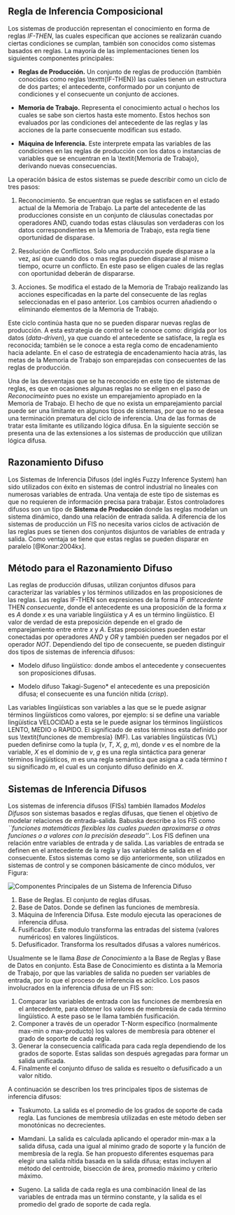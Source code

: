 ## Regla de Inferencia Composicional

Los sistemas de producción representan el conocimiento en forma de reglas *IF-THEN*, las cuales especifican que acciones se realizarán cuando ciertas condiciones se cumplan, también son conocidos como sistemas basados en reglas. La mayoría de las implementaciones tienen los siguientes componentes principales:

* **Reglas de Producción.** Un conjunto de reglas de producción (también conocidas como reglas \texttt{IF-THEN}) las cuales tienen un estructura de dos partes; el antecedente, conformado por un conjunto de condiciones y el consecuente un conjunto de acciones.

* **Memoria de Trabajo.** Representa el conocimiento actual o hechos los cuales se sabe son ciertos hasta este momento. Estos hechos son evaluados por las condiciones del antecedente de las reglas y las acciones de la parte consecuente modifican sus estado.

* **Máquina de Inferencia.** Este interprete empata las variables de las condiciones en las reglas de producción con los datos o instancias de variables que se encuentran en la \textit{Memoria de Trabajo}, derivando nuevas consecuencias.

La operación básica de estos sistemas se puede describir como un ciclo de tres pasos:

1. Reconocimiento. Se encuentran que reglas se satisfacen en el estado actual de la Memoria de Trabajo. La parte del antecedente de las producciones consiste en un conjunto de cláusulas conectadas por operadores AND, cuando todas estas cláusulas son verdaderas con los datos correspondientes en la Memoria de Trabajo, esta regla tiene oportunidad de disparase.

2. Resolución de Conflictos. Solo una producción puede disparase a la vez, así que cuando dos o mas reglas pueden disparase al mismo tiempo, ocurre un conflicto. En este paso se eligen cuales de las reglas con oportunidad deberán de dispararse.

3. Acciones. Se modifica el estado de la Memoria de Trabajo realizando las acciones especificadas en la parte del consecuente de las reglas seleccionadas en el paso anterior. Los cambios ocurren añadiendo o eliminando elementos de la Memoria de Trabajo.

Este ciclo continúa hasta que no se pueden disparar nuevas reglas de producción. A esta estrategia de control se le conoce como: dirigida por los datos (*data-driven*), ya que cuando el antecedente se satisface, la regla es reconocida; también se le conoce a esta regla como de encadenamiento hacia adelante. En el caso de estrategia de encadenamiento hacia atrás, las metas de la Memoria de Trabajo son emparejadas con consecuentes de las reglas de producción.

Una de las desventajas que se ha reconocido en este tipo de sistemas de reglas, es que en ocasiones algunas reglas no se eligen en el paso de *Reconocimeinto* pues no existe un emparejamiento apropiado en la Memoria de Trabajo. El hecho de que no exista un emparejamiento parcial puede ser una limitante en algunos tipos de sistemas, por que no se desea una terminación prematura del ciclo de inferencia. Una de las formas de tratar esta limitante es utilizando lógica difusa. En la siguiente sección se presenta una de las extensiones a los sistemas de producción que utilizan lógica difusa.

## Razonamiento Difuso

Los Sistemas de Inferencia Difusos (del inglés Fuzzy Inference System) han sido utilizados con éxito en sistemas de control industrial no lineales con numerosas variables de entrada. Una ventaja de este tipo de sistemas es que no requieren de información precisa para trabajar. Estos controladores difusos son un tipo de **Sistema de Producción** donde las reglas modelan un sistema dinámico, dando una relación de entrada salida. A diferencia de los sistemas de producción un FIS no necesita varios ciclos de activación de las reglas pues se tienen dos conjuntos disjuntos de variables de entrada y salida. Como ventaja se tiene que estas reglas se pueden disparar en paralelo [@Konar:2004kx]. 


## Método para el Razonamiento Difuso

Las reglas de producción difusas, utilizan conjuntos difusos para caracterizar las variables y los términos utilizados en las proposiciones de las reglas. Las reglas IF-THEN son expresiones de la forma IF *antecedente* THEN *consecuente*, donde el antecedente es una proposición de la forma $x$ es $A$ donde $x$ es una variable lingüística y $A$ es un término lingüístico. El valor de verdad de esta preposición depende en el grado de emparejamiento entre entre $x$ y $A$. Estas preposiciones pueden estar conectadas por operadores *AND* y *OR* y también pueden ser negados por el operador *NOT*. Dependiendo del tipo de consecuente, se pueden distinguir dos tipos de sistemas de inferencia difusos:

* Modelo difuso lingüístico: donde ambos el antecedente y consecuentes son proposiciones difusas.

* Modelo difuso Takagi-Sugeno* el antecedente es una preposición difusa; el consecuente es una función nítida (*crisp*).


Las variables lingüísticas son variables a las que se le puede asignar términos lingüísticos como valores, por ejemplo: si se define una variable lingüística VELOCIDAD a esta se le puede asignar los términos lingüísticos LENTO, MEDIO o RAPIDO. El significado de estos términos esta definido por sus \textit{funciones de membresía} (MF). Las variables lingüísticas (VL) pueden definirse como la tupla ($v$, $T$, $X$, $g$, $m$), donde $v$ es el nombre de la variable, $X$ es el dominio de $v$, $g$ es una regla sintáctica para generar términos lingüísticos, $m$ es una regla semántica que asigna a cada término $t$ su significado $m$, el cual es un conjunto difuso definido en $X$.

## Sistemas de Inferencia Difusos

Los sistemas de inferencia difusos (FISs) también llamados *Modelos Difusos* son sistemas basados e reglas difusas, que tienen el objetivo de modelar relaciones de entrada-salida. Babuska describe a los FIS como *``funciones matemáticas flexibles las cuales pueden aproximarse a otras funciones o a valores con la precisión deseada''*. Los FIS definen una relación entre variables de entrada y de salida. Las variables de entrada se definen en el antecedente de la regla y las variables de salida en el consecuente. Estos sistemas como se dijo anteriormente, son utilizados en sistemas de control y se componen básicamente de cinco módulos, ver Figura:

![Componentes Principales de un Sistema de Inferencia Difuso](../img/FIS.png)

1. Base de Reglas. El conjunto de reglas difusas.
2. Base de Datos. Donde se definen las funciones de membresía.
3. Máquina de Inferencia Difusa. Este modulo ejecuta las operaciones de inferencia difusa.
4. Fusificador. Este modulo transforma las entradas del sistema (valores numéricos) en valores lingüísticos.
5. Defusificador. Transforma los resultados difusas a valores numéricos.

Usualmente se le llama *Base de Conocimiento* a la Base de Reglas y Base de Datos en conjunto. Esta Base de Conocimiento es distinta a la Memoria de Trabajo, por que las variables de salida no pueden ser variables de entrada, por lo que el proceso de inferencia es acíclico. Los pasos involucrados en la inferencia difusa de un FIS son:

1. Comparar las variables de entrada con las funciones de membresía en el antecedente, para obtener los valores de membresía de cada término lingüístico. A este paso se le llama también fusificación.
2. Componer a través de un operador T-Norm específico (normalmente max-min o max-producto) los valores de membresía para obtener el grado de soporte de cada regla.
3. Generar la consecuencia calificada para cada regla dependiendo de los grados de soporte. Estas salidas son después agregadas para formar un salida unificada.
4. Finalmente el conjunto difuso de salida es resuelto o defusificado a un valor nítido.

A continuación se describen los tres principales tipos de sistemas de inferencia difusos:

* Tsakumoto. La salida es el promedio de los grados de soporte de cada regla. Las funciones de membresía utilizadas en este método deben ser monotónicas no decrecientes. 

* Mamdani. La salida es calculada aplicando el operador min-max a la salida difusa, cada una igual al mínimo grado de soporte y la función de membresía de la regla. Se han propuesto diferentes esquemas para elegir una  salida nítida basada en la salida difusa; estas incluyen al método del centroide, bisección de área, promedio máximo y criterio máximo. 

* Sugeno. La salida de cada regla es una combinación lineal de las variables de entrada mas un término constante, y la salida es el promedio del grado de soporte de cada regla. 
